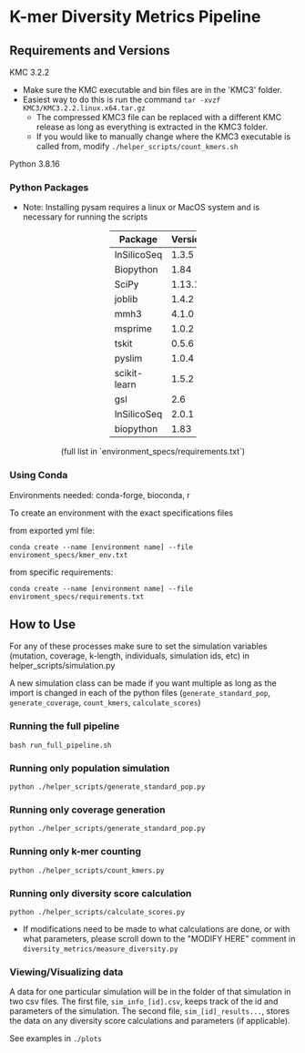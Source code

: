 # K-mer Diversity Metrics Pipeline


## Requirements and Versions

KMC 3.2.2
* Make sure the KMC executable and bin files are in the 'KMC3' folder.
* Easiest way to do this is run the command `tar -xvzf KMC3/KMC3.2.2.linux.x64.tar.gz`
    * The compressed KMC3 file can be replaced with a different KMC release as long as everything is extracted in the KMC3 folder.
    * If you would like to manually change where the KMC3 executable is called from, modify `./helper_scripts/count_kmers.sh`

Python 3.8.16

### Python Packages
* Note: Installing pysam requires a linux or MacOS system and is necessary for running the scripts

<div style="margin-left: auto;
            margin-right: auto;
            width: 30%">

|Package         |Version|
|----------------|-------|
|InSilicoSeq     |1.3.5  |
|Biopython       |1.84   |
|SciPy           |1.13.1 |
|joblib          |1.4.2  |
|mmh3            |4.1.0  |
|msprime         |1.0.2  |
|tskit           |0.5.6  |
|pyslim          |1.0.4  |
|scikit-learn    |1.5.2  |
|gsl             |2.6    |
|InSilicoSeq     |2.0.1  |
|biopython       |1.83   |

</div>
<center>
(full list in `environment_specs/requirements.txt`)
</center>

### Using Conda

Environments needed:
conda-forge, bioconda, r

To create an environment with the exact specifications files

from exported yml file:

`conda create --name [environment name] --file enviroment_specs/kmer_env.txt`

from specific requirements:

`conda create --name [environment name] --file enviroment_specs/requirements.txt`

## How to Use

For any of these processes make sure to set the simulation variables (mutation, coverage, k-length, individuals, simulation ids, etc) in
helper_scripts/simulation.py

A new simulation class can be made if you want multiple as long as the import is changed in each of the python files (`generate_standard_pop`, `generate_coverage`, `count_kmers`, `calculate_scores`)

### Running the full pipeline

`bash run_full_pipeline.sh`

### Running only population simulation

`python ./helper_scripts/generate_standard_pop.py`

### Running only coverage generation

`python ./helper_scripts/generate_standard_pop.py`

### Running only k-mer counting

`python ./helper_scripts/count_kmers.py`

### Running only diversity score calculation

`python ./helper_scripts/calculate_scores.py`

* If modifications need to be made to what calculations are done, or with what parameters, please scroll down to the "MODIFY HERE" comment in `diversity_metrics/measure_diversity.py`

### Viewing/Visualizing data

A data for one particular simulation will be in the folder of that simulation in two csv files.
The first file, `sim_info_[id].csv`, keeps track of the id and parameters of the simulation.
The second file, `sim_[id]_results...`, stores the data on any diversity score calculations and parameters (if applicable).

See examples in `./plots`
